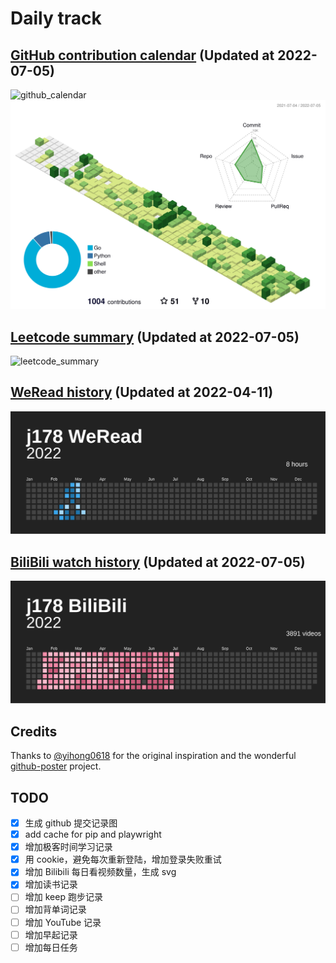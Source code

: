 # Daily track

## [GitHub contribution calendar](https://github.com/j178) (Updated at 2022-07-05)
![github_calendar](https://s2.loli.net/2022/07/05/IxEncpOrbMymGPS.png)
![github_profile_3D](./data/profile-customize.svg)

## [Leetcode summary](https://leetcode-cn.com/u/j178) (Updated at 2022-07-05)
![leetcode_summary](https://s2.loli.net/2022/07/05/rC6s3SdxwmoHDtl.png)

## [WeRead history](https://weread.qq.com) (Updated at 2022-04-11)
![weread_history](./data/weread_history.svg)

## [BiliBili watch history](https://bilibili.com) (Updated at 2022-07-05)
![bilibili_history](./data/bilibili_history.svg)


## Credits
Thanks to [@yihong0618](https://github.com/yihong0618) for the original inspiration and the wonderful [github-poster](https://github.com/yihong0618/GitHubPoster) project.


## TODO
- [x] 生成 github 提交记录图
- [x] add cache for pip and playwright
- [x] 增加极客时间学习记录
- [x] 用 cookie，避免每次重新登陆，增加登录失败重试
- [x] 增加 Bilibili 每日看视频数量，生成 svg
- [x] 增加读书记录
- [ ] 增加 keep 跑步记录
- [ ] 增加背单词记录
- [ ] 增加 YouTube 记录
- [ ] 增加早起记录
- [ ] 增加每日任务
